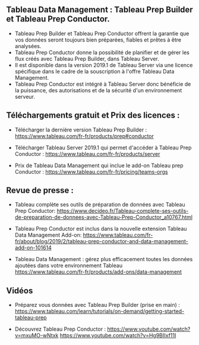 ## Tableau Data Management : Tableau Prep Builder et Tableau Prep Conductor. 


- Tableau Prep Builder et Tableau Prep Conductor offrent la garantie que vos données seront toujours bien préparées, 
fiables et prêtes à être analysées.
- Tableau Prep Conductor donne la possibilité de planifier et de gérer les flux créés avec Tableau Prep Builder, dans Tableau Server.
- Il est disponible dans la version 2019.1 de Tableau Server via une licence spécifique dans le cadre de la souscription à l'offre 
Tableau Data Management.  
- Tableau Prep Conductor est intégré à Tableau Server donc bénéficie de la puissance, des autorisations et de la sécurité d'un environnement serveur.


## Téléchargements gratuit et Prix des licences : 
- Télécharger la dernière version Tableau Prep Builder : https://www.tableau.com/fr-fr/products/prep#conductor
- Télécharger Tableau Server 2019.1 qui permet d'accéder à Tableau Prep Conductor : https://www.tableau.com/fr-fr/products/server 

- Prix de Tableau Data Management qui inclue le add-on Tableau prep Conductor : https://www.tableau.com/fr-fr/pricing/teams-orgs


## Revue de presse : 

- Tableau complète ses outils de préparation de données avec Tableau Prep Conductor: 
https://www.decideo.fr/Tableau-complete-ses-outils-de-preparation-de-donnees-avec-Tableau-Prep-Conductor_a10767.html

- Tableau Prep Conductor est inclus dans la nouvelle extension Tableau Data Management Add-on: 
https://www.tableau.com/fr-fr/about/blog/2019/2/tableau-prep-conductor-and-data-management-add-on-101614

- Tableau Data Management : gérez plus efficacement toutes les données ajoutées dans votre environnement Tableau
https://www.tableau.com/fr-fr/products/add-ons/data-management


## Vidéos 
- Préparez vous données avec Tableau Prep Builder (prise en main) :  
https://www.tableau.com/learn/tutorials/on-demand/getting-started-tableau-prep

- Découvrez Tableau Prep Conductor : 
https://www.youtube.com/watch?v=mxuMO-wNtxk
https://www.youtube.com/watch?v=Hg9BIIxf11I
